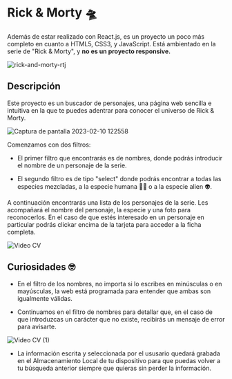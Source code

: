 # Rick & Morty  🛸 

Además de estar realizado con React.js, es un proyecto un poco más completo en cuanto a  HTML5, CSS3, y JavaScript. Está ambientado en la serie de "Rick & Morty", y **no es un proyecto responsive.**

![rick-and-morty-rtj](https://user-images.githubusercontent.com/113979188/218082617-df2d8bf3-7547-4038-848c-62aceff9a1f7.gif)

## Descripción

Este proyecto es un buscador de personajes, una página web sencilla e intuitiva en la que te puedes adentrar para conocer el universo de Rick & Morty.

![Captura de pantalla 2023-02-10 122558](https://user-images.githubusercontent.com/113979188/218082659-191b2ed6-fc17-4e19-bd89-d3b39c1891ab.png)

Comenzamos con dos filtros: 

- El primer filtro que encontrarás es de nombres, donde podrás introducir el nombre de un personaje de la serie.  

- El segundo filtro es de tipo "select" donde podrás encontrar a todas las especies mezcladas, a la especie humana 👨🏻 o a la especie alien 👽.

A continuación encontrarás una lista de los personajes de la serie. Les acompañará el nombre del personaje, la especie y una foto para reconocerlos. En el caso de que estés interesado en un personaje en particular podrás clickar encima de la tarjeta para acceder a la ficha completa. 

![Video CV](https://user-images.githubusercontent.com/113979188/218082688-e466f0dc-223e-4238-aed3-c5af2bb7465c.gif)

## Curiosidades 🤓

- En el filtro de los nombres, no importa si lo escribes en minúsculas o en mayúsculas, la web está programada para entender que ambas son igualmente válidas.

- Continuamos en el filtro de nombres para detallar que, en el caso de que introduzcas un carácter que no existe, recibirás un mensaje de error para avisarte.

![Video CV (1)](https://user-images.githubusercontent.com/113979188/218082733-1f988ce9-04ab-436d-a488-7fa323ab0c04.gif)

- La información escrita y seleccionada por el ususario quedará grabada en el Almacenamiento Local de tu dispositivo para que puedas volver a tu búsqueda anterior siempre que quieras sin perder la información.
